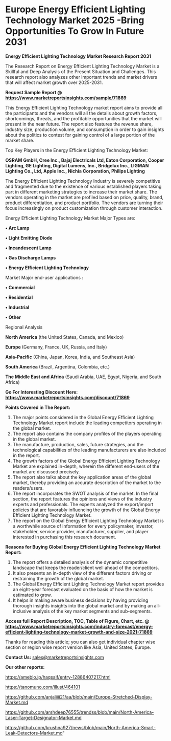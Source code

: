 # Europe Energy Efficient Lighting Technology Market 2025 -Bring Opportunities To Grow In Future 2031

<strong>Energy Efficient Lighting Technology Market Research Report 2031</strong>

The Research Report on Energy Efficient Lighting Technology Market is a Skillful and Deep Analysis of the Present Situation and Challenges. This research report also analyzes other important trends and market drivers that will affect market growth over 2025-2031.

<strong>Request Sample Report @ <a href=https://www.marketreportsinsights.com/sample/71869>https://www.marketreportsinsights.com/sample/71869</a></strong>

This Energy Efficient Lighting Technology market report aims to provide all the participants and the vendors will all the details about growth factors, shortcomings, threats, and the profitable opportunities that the market will present in the near future. The report also features the revenue share, industry size, production volume, and consumption in order to gain insights about the politics to contest for gaining control of a large portion of the market share.

Top Key Players in the Energy Efficient Lighting Technology Market:

<strong>OSRAM GmbH, Cree Inc., Bajaj Electricals Ltd, Eaton Corporation, Cooper Lighting, GE Lighting, Digital Lumens, Inc., Bridgelux Inc., LIGMAN Lighting Co., Ltd, Apple Inc., Nichia Corporation, Philips Lighting</strong>

The Energy Efficient Lighting Technology Industry is severely competitive and fragmented due to the existence of various established players taking part in different marketing strategies to increase their market share. The vendors operating in the market are profiled based on price, quality, brand, product differentiation, and product portfolio. The vendors are turning their focus increasingly on product customization through customer interaction.

Energy Efficient Lighting Technology Market Major Types are:

<strong>• Arc Lamp

• Light Emitting Diode

• Incandescent Lamp

• Gas Discharge Lamps

• Energy Efficient Lighting Technology</strong>

Market Major end-user applications :

<strong>• Commercial

• Residential

• Industrial

• Other</strong>

Regional Analysis

</u><strong><b>North America</b></strong> (the United States, Canada, and Mexico)

<strong><b>Europe </b></strong>(Germany, France, UK, Russia, and Italy)

<strong><b>Asia-Pacific</b></strong> (China, Japan, Korea, India, and Southeast Asia)

<strong><b>South America</b></strong> (Brazil, Argentina, Colombia, etc.)

<strong><b>The Middle East and Africa</b></strong> (Saudi Arabia, UAE, Egypt, Nigeria, and South Africa)

<strong>Go For Interesting Discount Here: <a href=https://www.marketreportsinsights.com/discount/71869>https://www.marketreportsinsights.com/discount/71869</a></strong>

<strong>Points Covered in The Report:</strong>
<ol>
  <li>The major points considered in the Global Energy Efficient Lighting Technology Market report include the leading competitors operating in the global market.</li>
  <li>The report also contains the company profiles of the players operating in the global market.</li>
  <li>The manufacture, production, sales, future strategies, and the technological capabilities of the leading manufacturers are also included in the report.</li>
  <li>The growth factors of the Global Energy Efficient Lighting Technology Market are explained in-depth, wherein the different end-users of the market are discussed precisely.</li>
  <li>The report also talks about the key application areas of the global market, thereby providing an accurate description of the market to the readers/users.</li>
  <li>The report incorporates the SWOT analysis of the market. In the final section, the report features the opinions and views of the industry experts and professionals. The experts analyzed the export/import policies that are favorably influencing the growth of the Global Energy Efficient Lighting Technology Market.</li>
  <li>The report on the Global Energy Efficient Lighting Technology Market is a worthwhile source of information for every policymaker, investor, stakeholder, service provider, manufacturer, supplier, and player interested in purchasing this research document.</li>
</ol>
<strong>Reasons for Buying Global Energy Efficient Lighting Technology Market Report:</strong>

<ol>
  <li>The report offers a detailed analysis of the dynamic competitive landscape that keeps the reader/client well ahead of the competitors.</li>
  <li>It also presents an in-depth view of the different factors driving or restraining the growth of the global market.</li>
  <li>The Global Energy Efficient Lighting Technology Market report provides an eight-year forecast evaluated on the basis of how the market is estimated to grow.</li>
  <li>It helps in making aware business decisions by having providing thorough insights insights into the global market and by making an all-inclusive analysis of the key market segments and sub-segments.</li>
</ol>
<strong>Access full Report Description, TOC, Table of Figure, Chart, etc. @ <a href=https://www.marketreportsinsights.com/industry-forecast/energy-efficient-lighting-technology-market-growth-and-size-2021-71869>https://www.marketreportsinsights.com/industry-forecast/energy-efficient-lighting-technology-market-growth-and-size-2021-71869</a></strong>


Thanks for reading this article; you can also get individual chapter wise section or region wise report version like Asia, United States, Europe.

<strong>Contact Us:</strong>
sales@marketreportsinsights.com

<strong>Our other reports:</strong>

<a href=https://ameblo.jp/haqsaif/entry-12886407217.html>https://ameblo.jp/haqsaif/entry-12886407217.html</a>

<a href=https://tanomuno.com/illust/464101>https://tanomuno.com/illust/464101</a>

<a href=https://github.com/anjaliiii21/aa/blob/main/Europe-Stretched-Display-Market.md>https://github.com/anjaliiii21/aa/blob/main/Europe-Stretched-Display-Market.md</a>

<a href=https://github.com/arshdeep76555/trendss/blob/main/North-America-Laser-Target-Designator-Market.md>https://github.com/arshdeep76555/trendss/blob/main/North-America-Laser-Target-Designator-Market.md</a>

<a href=https://github.com/krushna927/news/blob/main/North-America-Smart-Leak-Detectors-Market.md>https://github.com/krushna927/news/blob/main/North-America-Smart-Leak-Detectors-Market.md</a>"
